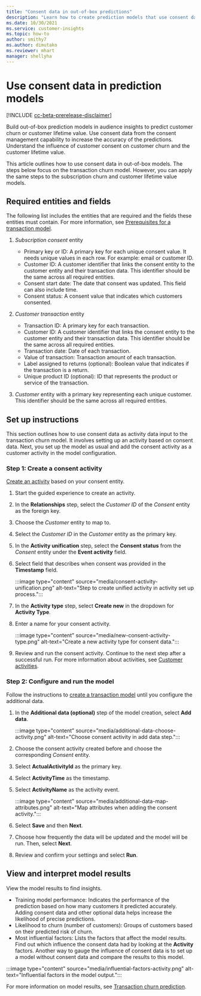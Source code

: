 ```yaml
---
title: "Consent data in out-of-box predictions"
description: "Learn how to create prediction models that use consent data."
ms.date: 10/30/2021
ms.service: customer-insights
ms.topic: how-to
author: smithy7
ms.author: dimutako
ms.reviewer: mhart
manager: shellyha
---
```


# Use consent data in prediction models

[!INCLUDE [cc-beta-prerelease-disclaimer](includes/cc-beta-prerelease-disclaimer.md)]

Build out-of-box prediction models in audience insights to predict customer churn or customer lifetime value. Use consent data from the consent management capability to increase the accuracy of the predictions. Understand the influence of customer consent on customer churn and the customer lifetime value. 

This article outlines how to use consent data in out-of-box models. The steps below focus on the transaction churn model. However, you can apply the same steps to the subscription churn and customer lifetime value models. 

## Required entities and fields

The following list includes the entities that are required and the fields these entities must contain. For more information, see [Prerequisites for a transaction model](../audience-insights/predict-transactional-churn.md).

1. *Subscription consent* entity
    - Primary key or ID: A primary key for each unique consent value. It needs unique values in each row. For example: email or customer ID. 
    - Customer ID: A customer identifier that links the consent entity to the customer entity and their transaction data. This identifier should be the same across all required entities. 
    - Consent start date: The date that consent was updated. This field can also include time.
    - Consent status: A consent value that indicates which customers consented.
    
2.	*Customer transaction* entity
    - Transaction ID: A primary key for each transaction.
    - Customer ID: A customer identifier that links the consent entity to the customer entity and their transaction data. This identifier should be the same across all required entities. 
    - Transaction date: Date of each transaction.
    - Value of transaction: Transaction amount of each transaction.
    - Label assigned to returns (optional): Boolean value that indicates if the transaction is a return.
    - Unique product ID (optional): ID that represents the product or service of the transaction. 

3.	*Customer* entity with a primary key representing each unique customer. This identifier should be the same across all required entities. 

## Set up instructions

This section outlines how to use consent data as activity data input to the transaction churn model. It involves setting up an activity based on consent data. Next, you set up the model as usual and add the consent activity as a customer activity in the model configuration.

### Step 1: Create a consent activity

[Create an activity](../audience-insights/activities.md) based on your consent entity. 

1. Start the guided experience to create an activity.
1. In the **Relationships** step, select the *Customer ID* of the *Consent* entity as the foreign key.
1. Choose the *Customer* entity to map to.
1. Select the *Customer ID* in the *Customer* entity as the primary key.
1. In the **Activity unification** step, select the **Consent status** from the *Consent* entity under the **Event activity** field. 
1. Select field that describes when consent was provided in the **Timestamp** field.

   :::image type="content" source="media/consent-activity-unification.png" alt-text="Step to create unified activity in activity set up process.":::

1. In the **Activity type** step, select **Create new** in the dropdown for **Activity Type**.
1. Enter a name for your consent activity.

   :::image type="content" source="media/new-consent-activity-type.png" alt-text="Create a new activity type for consent data.":::

1. Review and run the consent activity. Continue to the next step after a successful run. For more information about activities, see [Customer activities](../audience-insights/activities.md).

### Step 2: Configure and run the model 

Follow the instructions to [create a transaction model](../audience-insights/predict-transactional-churn.md) until you configure the additional data.

1. In the **Additional data (optional)** step of the model creation, select **Add data**. 

   :::image type="content" source="media/additional-data-choose-activity.png" alt-text="Choose consent activity in add data step.":::

1. Choose the consent activity created before and choose the corresponding *Consent* entity.
1. Select **ActualActivityId** as the primary key.
1. Select **ActivityTime** as the timestamp.
1. Select **ActivityName** as the activity event.

   :::image type="content" source="media/additional-data-map-attributes.png" alt-text="Map attributes when adding the consent activity.":::

1. Select **Save** and then **Next**. 
1. Choose how frequently the data will be updated and the model will be run. Then, select **Next**.
1. Review and confirm your settings and select **Run**.  

## View and interpret model results

View the model results to find insights.

- Training model performance: Indicates the performance of the prediction based on how many customers it predicted accurately. Adding consent data and other optional data helps increase the likelihood of precise predictions. 
- Likelihood to churn (number of customers): Groups of customers based on their predicted risk of churn. 
- Most influential factors: Lists the factors that affect the model results. Find out which influence the consent data had by looking at the **Activity** factors. Another way to gauge the influence of consent data is to set up a model without consent data and compare the results to this model.

:::image type="content" source="media/influential-factors-activity.png" alt-text="Influential factors in the model output.":::

For more information on model results, see [Transaction churn prediction](../audience-insights/predict-transactional-churn.md).

 

